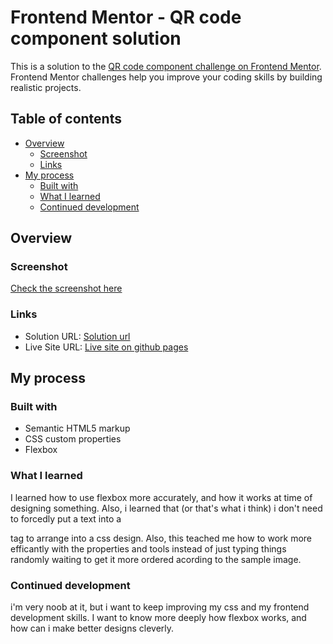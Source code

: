 # Frontend Mentor - QR code component solution

This is a solution to the [QR code component challenge on Frontend Mentor](https://www.frontendmentor.io/challenges/qr-code-component-iux_sIO_H). Frontend Mentor challenges help you improve your coding skills by building realistic projects. 

## Table of contents

- [Overview](#overview)
  - [Screenshot](#screenshot)
  - [Links](#links)
- [My process](#my-process)
  - [Built with](#built-with)
  - [What I learned](#what-i-learned)
  - [Continued development](#continued-development)

## Overview

### Screenshot


[Check the screenshot here](https://i.imgur.com/amww3oo.png)


### Links

- Solution URL: [Solution url](https://www.frontendmentor.io/solutions/qr-code-component-no-responsive-_Px9S2r75E)
- Live Site URL: [Live site on github pages](https://watchtheblind.github.io/qr-code-component/)

## My process

### Built with

- Semantic HTML5 markup
- CSS custom properties
- Flexbox

### What I learned

I learned how to use flexbox more accurately, and how it works at time of designing something. Also, i learned that (or that's what i think) i don't need to forcedly put a text into a <p> tag to arrange into a css design. Also, this teached me how to work more efficantly with the properties and tools instead of just typing things randomly waiting to get it more ordered acording to the sample image.


### Continued development

i'm very noob at it, but i want to keep improving my css and my frontend development skills. I want to know more deeply how flexbox works, and how can i make better designs cleverly. 


